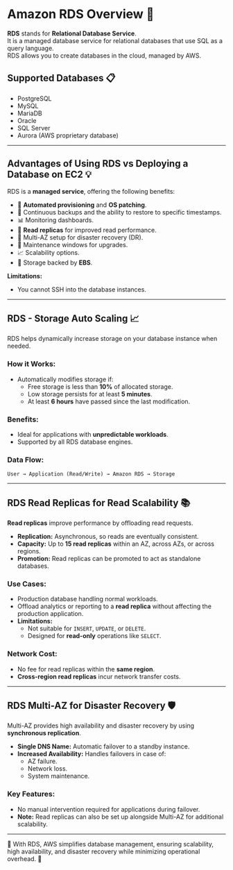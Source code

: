 # Amazon RDS Overview 🚀

**RDS** stands for **Relational Database Service**.  
It is a managed database service for relational databases that use SQL as a query language.  
RDS allows you to create databases in the cloud, managed by AWS.  

## Supported Databases 📋
- PostgreSQL  
- MySQL  
- MariaDB  
- Oracle  
- SQL Server  
- Aurora (AWS proprietary database)

---

## Advantages of Using RDS vs Deploying a Database on EC2 💡
RDS is a **managed service**, offering the following benefits:  
- 🚀 **Automated provisioning** and **OS patching**.  
- 🔄 Continuous backups and the ability to restore to specific timestamps.  
- 📊 Monitoring dashboards.  
- 📖 **Read replicas** for improved read performance.  
- 🔄 Multi-AZ setup for disaster recovery (DR).  
- 🔧 Maintenance windows for upgrades.  
- 📈 Scalability options.  
- 💾 Storage backed by **EBS**.  

**Limitations:**  
- You cannot SSH into the database instances.  

---

## RDS - Storage Auto Scaling 📈
RDS helps dynamically increase storage on your database instance when needed.  

### How it Works:
- Automatically modifies storage if:  
  - Free storage is less than **10%** of allocated storage.  
  - Low storage persists for at least **5 minutes**.  
  - At least **6 hours** have passed since the last modification.  

### Benefits:
- Ideal for applications with **unpredictable workloads**.  
- Supported by all RDS database engines.  

### Data Flow:  
`User → Application (Read/Write) → Amazon RDS → Storage`

---

## RDS Read Replicas for Read Scalability 📚
**Read replicas** improve performance by offloading read requests.  

- **Replication:** Asynchronous, so reads are eventually consistent.  
- **Capacity:** Up to **15 read replicas** within an AZ, across AZs, or across regions.  
- **Promotion:** Read replicas can be promoted to act as standalone databases.  

### Use Cases:
- Production database handling normal workloads.  
- Offload analytics or reporting to a **read replica** without affecting the production application.  
- **Limitations:**  
  - Not suitable for `INSERT`, `UPDATE`, or `DELETE`.  
  - Designed for **read-only** operations like `SELECT`.

### Network Cost:
- No fee for read replicas within the **same region**.  
- **Cross-region read replicas** incur network transfer costs.  

---

## RDS Multi-AZ for Disaster Recovery 🛡️
Multi-AZ provides high availability and disaster recovery by using **synchronous replication**.  

- **Single DNS Name:** Automatic failover to a standby instance.  
- **Increased Availability:** Handles failovers in case of:  
  - AZ failure.  
  - Network loss.  
  - System maintenance.  

### Key Features:
- No manual intervention required for applications during failover.  
- **Note:** Read replicas can also be set up alongside Multi-AZ for additional scalability.  

---

🌟 With RDS, AWS simplifies database management, ensuring scalability, high availability, and disaster recovery while minimizing operational overhead. 🎯

